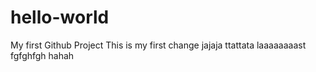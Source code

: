 # hello-world
My first Github Project
This is my first change
jajaja
ttattata
laaaaaaaast
fgfghfgh
hahah